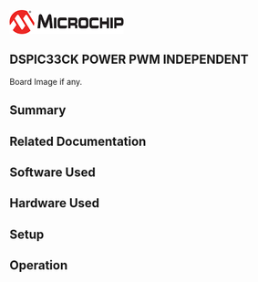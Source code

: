 ![image](images/microchip.jpg) 

## DSPIC33CK POWER PWM INDEPENDENT

Board Image if any.

## Summary


## Related Documentation


## Software Used 


## Hardware Used


## Setup


## Operation




